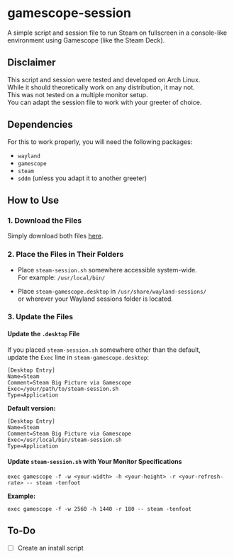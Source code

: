 # gamescope-session

A simple script and session file to run Steam on fullscreen in a console-like environment using Gamescope (like the Steam Deck).

## Disclaimer

This script and session were tested and developed on Arch Linux.  
While it should theoretically work on any distribution, it may not.  
This was not tested on a multiple monitor setup.  
You can adapt the session file to work with your greeter of choice.

## Dependencies

For this to work properly, you will need the following packages:

- `wayland`
- `gamescope`
- `steam`
- `sddm` (unless you adapt it to another greeter)

## How to Use

### 1. Download the Files

Simply download both files [here](https://github.com/nunessdev/gamescope-session/archive/refs/heads/main.zip).

### 2. Place the Files in Their Folders

- Place `steam-session.sh` somewhere accessible system-wide.  
  For example: `/usr/local/bin/`

- Place `steam-gamescope.desktop` in `/usr/share/wayland-sessions/`  
  or wherever your Wayland sessions folder is located.

### 3. Update the Files

#### Update the `.desktop` File

If you placed `steam-session.sh` somewhere other than the default,  
update the `Exec` line in `steam-gamescope.desktop`:

```
[Desktop Entry]
Name=Steam
Comment=Steam Big Picture via Gamescope
Exec=/your/path/to/steam-session.sh
Type=Application
```

**Default version:**

```
[Desktop Entry]
Name=Steam
Comment=Steam Big Picture via Gamescope
Exec=/usr/local/bin/steam-session.sh
Type=Application
```

#### Update `steam-session.sh` with Your Monitor Specifications

```
exec gamescope -f -w <your-width> -h <your-height> -r <your-refresh-rate> -- steam -tenfoot
```

**Example:**

```
exec gamescope -f -w 2560 -h 1440 -r 180 -- steam -tenfoot
```

## To-Do
- [ ] Create an install script
